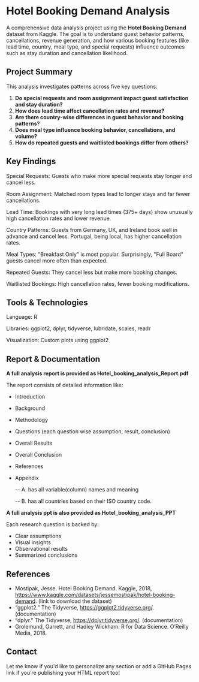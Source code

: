# **Hotel Booking Demand Analysis**

A comprehensive data analysis project using the **Hotel Booking Demand** dataset from Kaggle. The goal is to understand guest behavior patterns, cancellations, revenue generation, and how various booking features (like lead time, country, meal type, and special requests) influence outcomes such as stay duration and cancellation likelihood.

## **Project Summary**

This analysis investigates patterns across five key questions:

1. **Do special requests and room assignment impact guest satisfaction and stay duration?**
2. **How does lead time affect cancellation rates and revenue?**
3. **Are there country-wise differences in guest behavior and booking patterns?**
4. **Does meal type influence booking behavior, cancellations, and volume?**
5. **How do repeated guests and waitlisted bookings differ from others?**

## **Key Findings**

Special Requests: Guests who make more special requests stay longer and cancel less.

Room Assignment: Matched room types lead to longer stays and far fewer cancellations.

Lead Time: Bookings with very long lead times (375+ days) show unusually high cancellation rates and lower revenue.

Country Patterns: Guests from Germany, UK, and Ireland book well in advance and cancel less. Portugal, being local, has higher cancellation rates.

Meal Types: "Breakfast Only" is most popular. Surprisingly, "Full Board" guests cancel more often than expected.

Repeated Guests: They cancel less but make more booking changes.

Waitlisted Bookings: High cancellation rates, fewer booking modifications.

## **Tools & Technologies**
Language: R

Libraries: ggplot2, dplyr, tidyverse, lubridate, scales, readr

Visualization: Custom plots using ggplot2

## **Report & Documentation**
**A full analysis report is provided as Hotel_booking_analysis_Report.pdf**

The report consists of detailed information like:
- Introduction
- Background
- Methodology
- Questions (each question wise assumption, result, conclusion)
- Overall Results
- Overall Conclusion
- References
- Appendix
  
  -- A. has all variable(column) names and meaning
  
  -- B. has all countries based on their ISO country code.

**A full analysis ppt is also provided as Hotel_booking_analysis_PPT**

Each research question is backed by:
- Clear assumptions
- Visual insights
- Observational results
- Summarized conclusions

## **References**
- Mostipak, Jesse. Hotel Booking Demand. Kaggle, 2018, https://www.kaggle.com/datasets/jessemostipak/hotel-booking-demand. (link to download the dataset)
- “ggplot2.” The Tidyverse, https://ggplot2.tidyverse.org/. (documentation)
- “dplyr.” The Tidyverse, https://dplyr.tidyverse.org/. (documentation)
- Grolemund, Garrett, and Hadley Wickham. R for Data Science. O’Reilly Media, 2018.

## **Contact**

Let me know if you'd like to personalize any section or add a GitHub Pages link if you’re publishing your HTML report too!
